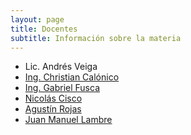 ```yaml
---
layout: page
title: Docentes
subtitle: Información sobre la materia
---
```


* Lic. Andr&eacute;s Veiga
* [Ing. Christian Cal&oacute;nico](https://github.com/calonico)
* [Ing. Gabriel Fusca](https://github.com/gfusca)
* [Nicol&aacute;s Cisco](https://github.com/nickcis)
* [Agust&iacute;n Rojas]()
* [Juan Manuel Lambre](https://github.com/JuanmaLambre)
